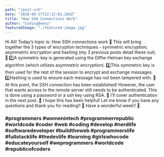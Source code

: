 ```yaml
---
path: "/post-ssh"
date: "2018-09-17T22:12:03.284Z"
title: "How SSH Connections Work"
author: "CodingBeenz"
featuredImage: "./featured-image.jpg"
---
```


Hi All! Today’s topic is: How SSH connections work
🔸
This will bring together the 3 types of encryption techniques - symmetric encryption, asymmetric encryption and hashing (my 3 previous posts detail these out).
🔸
1️⃣A symmetric key is generated using the Diffie-Helman key exchange algorithm (which utilizes asymmetric encryption).
2️⃣This symmetric key is then used for the rest of the session to encrypt and exchange messages.
3️⃣Hashing is used to ensure each message has not been tampered with.
🔸
At this point, the SSH connection has been established! However, the user that wants access to the remote server still needs to be authenticated. This is done using a password or a ssh key using RSA.
🔸
I’ll cover authentication in the next post.
🔸
I hope this has been helpful! Let me know if you have any questions and thank you for reading!!
🔸
Have a wonderful week!!
🔸

### #programmers #womenintech #programmerrepublic #worldcode #coder #web #coding #develop #nerdlife #softwaredeveloper #buildtheweb #programmerslife #fullstacklife #thedevlife #learning #girlswhocode #educateyourself #weprogrammers #worldcode #republicofcoders
